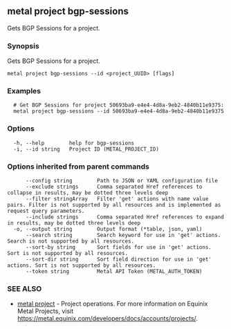 ## metal project bgp-sessions

Gets BGP Sessions for a project.

### Synopsis

Gets BGP Sessions for a project.

```
metal project bgp-sessions --id <project_UUID> [flags]
```

### Examples

```
  # Get BGP Sessions for project 50693ba9-e4e4-4d8a-9eb2-4840b11e9375:
  metal project bgp-sessions --id 50693ba9-e4e4-4d8a-9eb2-4840b11e9375
```

### Options

```
  -h, --help        help for bgp-sessions
  -i, --id string   Project ID (METAL_PROJECT_ID)
```

### Options inherited from parent commands

```
      --config string        Path to JSON or YAML configuration file
      --exclude strings      Comma separated Href references to collapse in results, may be dotted three levels deep
      --filter stringArray   Filter 'get' actions with name value pairs. Filter is not supported by all resources and is implemented as request query parameters.
      --include strings      Comma separated Href references to expand in results, may be dotted three levels deep
  -o, --output string        Output format (*table, json, yaml)
      --search string        Search keyword for use in 'get' actions. Search is not supported by all resources.
      --sort-by string       Sort fields for use in 'get' actions. Sort is not supported by all resources.
      --sort-dir string      Sort field direction for use in 'get' actions. Sort is not supported by all resources.
      --token string         Metal API Token (METAL_AUTH_TOKEN)
```

### SEE ALSO

* [metal project](metal_project.md)	 - Project operations. For more information on Equinix Metal Projects, visit https://metal.equinix.com/developers/docs/accounts/projects/.

